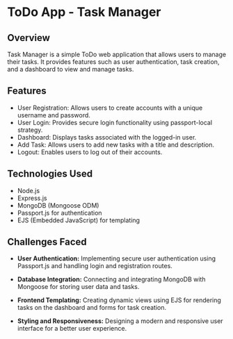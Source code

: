 # ToDo App - Task Manager

## Overview

Task Manager is a simple ToDo web application that allows users to manage their tasks. It provides features such as user authentication, task creation, and a dashboard to view and manage tasks.

## Features

- User Registration: Allows users to create accounts with a unique username and password.
- User Login: Provides secure login functionality using passport-local strategy.
- Dashboard: Displays tasks associated with the logged-in user.
- Add Task: Allows users to add new tasks with a title and description.
- Logout: Enables users to log out of their accounts.

## Technologies Used

- Node.js
- Express.js
- MongoDB (Mongoose ODM)
- Passport.js for authentication
- EJS (Embedded JavaScript) for templating

## Challenges Faced

- **User Authentication:**
  Implementing secure user authentication using Passport.js and handling login and registration routes.

- **Database Integration:**
  Connecting and integrating MongoDB with Mongoose for storing user data and tasks.

- **Frontend Templating:**
  Creating dynamic views using EJS for rendering tasks on the dashboard and forms for task creation.

- **Styling and Responsiveness:**
  Designing a modern and responsive user interface for a better user experience.

